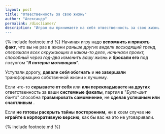 ```yaml
---
layout: post
title: "Отвественность за свою жизнь"
author: "Александр"
permalink: /discliamer/
description: "Играя вы принимаете на себя отвественность за свою жизнь и её изменение к лучшему
---
```

{% include footnote.md %}
Начиная игру надо **вспомнить и принять факт**, что вы не раз в жизни _раньше других видели восходящий тренд, опережали всех окружающих в каком-то деле, начинали проект, способный через год-два изменить вашу жизнь_ и **бросали его** под лозунгом "_**Я потерял мотивацию**_".

Уступали дорогу, **давали себя обогнать** и **не завершали** трансформацию собственной жизни к лучшему.

Если что-то **скрываете от себя** или **или перекладываете на других** ответственность за ваши **системные факапы**, партия в "_Булл-шит бинго_" способна **травмировать самомнение**, не **сделав успешным или счастливым** .

Если **не готовы раскрыть тайны посторонним**, ни в коем случае **не играйте в корпоративную версию**, как бы вас на это не уговаривали.

{% include footnote.md %}
